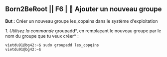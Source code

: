 ## **Born2BeRoot**  || **F6** | 👥  Ajouter un nouveau groupe

__But :__ Créer un nouveau groupe les_copains dans le système d'exploitation

*1. Utilisez la commande* groupadd*, en remplaçant le nouveau groupe par le nom du groupe que tu veux créer* :
```
vietdu91@bg42:~$ sudo groupadd les_copqins
vietdu91@bg42:~$
```
